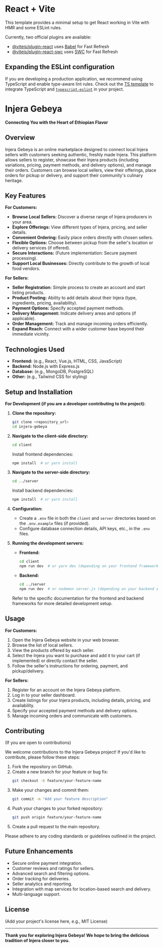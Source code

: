 # React + Vite

This template provides a minimal setup to get React working in Vite with HMR and some ESLint rules.

Currently, two official plugins are available:

- [@vitejs/plugin-react](https://github.com/vitejs/vite-plugin-react/blob/main/packages/plugin-react/README.md) uses [Babel](https://babeljs.io/) for Fast Refresh
- [@vitejs/plugin-react-swc](https://github.com/vitejs/vite-plugin-react-swc) uses [SWC](https://swc.rs/) for Fast Refresh

## Expanding the ESLint configuration

If you are developing a production application, we recommend using TypeScript and enable type-aware lint rules. Check out the [TS template](https://github.com/vitejs/vite/tree/main/packages/create-vite/template-react-ts) to integrate TypeScript and [`typescript-eslint`](https://typescript-eslint.io) in your project.

# Injera Gebeya

**Connecting You with the Heart of Ethiopian Flavor**

## Overview

Injera Gebeya is an online marketplace designed to connect local Injera sellers with customers seeking authentic, freshly made Injera. This platform allows sellers to register, showcase their Injera products (including variations, pricing, payment methods, and delivery options), and manage their orders. Customers can browse local sellers, view their offerings, place orders for pickup or delivery, and support their community's culinary heritage.

## Key Features

**For Customers:**

- **Browse Local Sellers:** Discover a diverse range of Injera producers in your area.
- **Explore Offerings:** View different types of Injera, pricing, and seller details.
- **Convenient Ordering:** Easily place orders directly with chosen sellers.
- **Flexible Options:** Choose between pickup from the seller's location or delivery services (if offered).
- **Secure Interactions:** (Future implementation: Secure payment processing).
- **Support Local Businesses:** Directly contribute to the growth of local food vendors.

**For Sellers:**

- **Seller Registration:** Simple process to create an account and start listing products.
- **Product Posting:** Ability to add details about their Injera (type, ingredients, pricing, availability).
- **Payment Options:** Specify accepted payment methods.
- **Delivery Management:** Indicate delivery areas and options (if applicable).
- **Order Management:** Track and manage incoming orders efficiently.
- **Expand Reach:** Connect with a wider customer base beyond their immediate vicinity.

## Technologies Used

- **Frontend:** (e.g., React, Vue.js, HTML, CSS, JavaScript)
- **Backend:** Node.js with Express.js
- **Database:** (e.g., MongoDB, PostgreSQL)
- **Other:** (e.g., Tailwind CSS for styling)

## Setup and Installation

**For Development (if you are a developer contributing to the project):**

1.  **Clone the repository:**

    ```bash
    git clone <repository_url>
    cd injera-gebeya
    ```

2.  **Navigate to the client-side directory:**

    ```bash
    cd client
    ```

    Install frontend dependencies:

    ```bash
    npm install  # or yarn install
    ```

3.  **Navigate to the server-side directory:**

    ```bash
    cd ../server
    ```

    Install backend dependencies:

    ```bash
    npm install  # or yarn install
    ```

4.  **Configuration:**

    - Create a `.env` file in both the `client` and `server` directories based on the `.env.example` files (if provided).
    - Configure database connection details, API keys, etc., in the `.env` files.

5.  **Running the development servers:**

    - **Frontend:**

      ```bash
      cd client
      npm run dev  # or yarn dev (depending on your frontend framework)
      ```

    - **Backend:**
      ```bash
      cd ../server
      npm run dev  # or nodemon server.js (depending on your backend setup)
      ```

    Refer to the specific documentation for the frontend and backend frameworks for more detailed development setup.

## Usage

**For Customers:**

1.  Open the Injera Gebeya website in your web browser.
2.  Browse the list of local sellers.
3.  View the products offered by each seller.
4.  Select the Injera you want to purchase and add it to your cart (if implemented) or directly contact the seller.
5.  Follow the seller's instructions for ordering, payment, and pickup/delivery.

**For Sellers:**

1.  Register for an account on the Injera Gebeya platform.
2.  Log in to your seller dashboard.
3.  Create listings for your Injera products, including details, pricing, and availability.
4.  Specify your accepted payment methods and delivery options.
5.  Manage incoming orders and communicate with customers.

## Contributing

(If you are open to contributions)

We welcome contributions to the Injera Gebeya project! If you'd like to contribute, please follow these steps:

1.  Fork the repository on GitHub.
2.  Create a new branch for your feature or bug fix:
    ```bash
    git checkout -b feature/your-feature-name
    ```
3.  Make your changes and commit them:
    ```bash
    git commit -m "Add your feature description"
    ```
4.  Push your changes to your forked repository:
    ```bash
    git push origin feature/your-feature-name
    ```
5.  Create a pull request to the main repository.

Please adhere to any coding standards or guidelines outlined in the project.

## Future Enhancements

- Secure online payment integration.
- Customer reviews and ratings for sellers.
- Advanced search and filtering options.
- Order tracking for deliveries.
- Seller analytics and reporting.
- Integration with map services for location-based search and delivery.
- Multi-language support.

## License

(Add your project's license here, e.g., MIT License)

---

**Thank you for exploring Injera Gebeya! We hope to bring the delicious tradition of Injera closer to you.**

